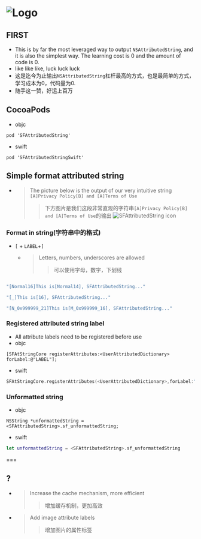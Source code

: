 
![Logo](https://raw.githubusercontent.com/Meterwhite/SFAttributedString/master/Label.png)
===
## FIRST
* This is by far the most leveraged way to output `NSAttributedString`, and it is also the simplest way. The learning cost is 0 and the amount of code is 0.
* like like like, luck luck luck
* 这是迄今为止输出`NSAttributedString`杠杆最高的方式，也是最简单的方式，学习成本为0，代码量为0.
* 随手这一赞，好运上百万

## CocoaPods
- objc
```
pod 'SFAttributedString'
```
- swift
```
pod 'SFAttributedStringSwift'
```

## Simple format attributed string
- > The picture below is the output of our very intuitive string `[A]Privacy Policy[B] and [A]Terms of Use`
    >> 下方图片是我们这段非常直观的字符串`[A]Privacy Policy[B] and [A]Terms of Use`的输出
![SFAttributedString icon](https://raw.githubusercontent.com/Meterwhite/SFAttributedString/master/EXP.png)

### Format in string(字符串中的格式)
-  `[` + `LABEL`+`]`
    - >Letters, numbers, underscores are allowed
        >> 可以使用字母，数字，下划线

```swift

"[Normal16]This is[Normal14], SFAttributedString..."

"[_]This is[16], SFAttributedString..."

"[N_0x999999_21]This is[M_0x999999_16], SFAttributedString..."

```
    
### Registered attributed string label
- All attribute labels need to be registered before use
- objc
```objc
[SFAtStringCore registerAttributes:<UserAttributedDictionary> forLabel:@"LABEL"];
```
- swift
```swift
SFAtStringCore.registerAttributes(<UserAttributedDictionary>,forLabel:"LABEL")
```

### Unformatted string
- objc
```objc
NSString *unformattedString = <SFAttributedString>.sf_unformattedString;
```
- swift
```swift
let unformattedString = <SFAttributedString>.sf_unformattedString
```

===
## ?
- > Increase the cache mechanism, more efficient
    >> 增加缓存机制，更加高效
- > Add image attribute labels
    >> 增加图片的属性标签
